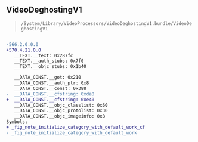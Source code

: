 ## VideoDeghostingV1

> `/System/Library/VideoProcessors/VideoDeghostingV1.bundle/VideoDeghostingV1`

```diff

-566.2.0.0.0
+570.4.21.0.0
   __TEXT.__text: 0x287fc
   __TEXT.__auth_stubs: 0x7f0
   __TEXT.__objc_stubs: 0x1b40

   __DATA_CONST.__got: 0x210
   __DATA_CONST.__auth_ptr: 0x8
   __DATA_CONST.__const: 0x388
-  __DATA_CONST.__cfstring: 0xda0
+  __DATA_CONST.__cfstring: 0xe40
   __DATA_CONST.__objc_classlist: 0x60
   __DATA_CONST.__objc_protolist: 0x30
   __DATA_CONST.__objc_imageinfo: 0x8
Symbols:
+ _fig_note_initialize_category_with_default_work_cf
- _fig_note_initialize_category_with_default_work

```
